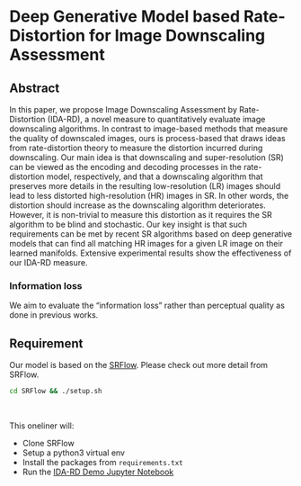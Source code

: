 # Deep Generative Model based Rate-Distortion for Image Downscaling Assessment
## Abstract
In this paper, we propose Image Downscaling Assessment by Rate-Distortion (IDA-RD), a novel measure to quantitatively evaluate image downscaling algorithms. 
In contrast to image-based methods that measure the quality of downscaled images, ours is process-based that draws ideas from rate-distortion theory to measure the distortion incurred during downscaling.
Our main idea is that downscaling and super-resolution (SR) can be viewed as the encoding and decoding processes in the rate-distortion model, respectively, and that a downscaling algorithm that preserves more details in the resulting low-resolution (LR) images should lead to less distorted high-resolution (HR) images in SR.
In other words, the distortion should increase as the downscaling algorithm deteriorates.
However, it is non-trivial to measure this distortion as it requires the SR algorithm to be blind and stochastic.
Our key insight is that such requirements can be met by recent SR algorithms based on deep generative models that can find all matching HR images for a given LR image on their learned manifolds.
Extensive experimental results show the effectiveness of our IDA-RD measure.

###  Information loss
We aim to evaluate the “information loss” rather than perceptual quality as done in previous works.

## Requirement
Our model is based on the [SRFlow](https://github.com/andreas128/SRFlow). Please check out more detail from SRFlow.
<br>
```bash
cd SRFlow && ./setup.sh
```
<br>

This oneliner will:
- Clone SRFlow
- Setup a python3 virtual env
- Install the packages from `requirements.txt`
- Run the [IDA-RD Demo Jupyter Notebook](https://github.com/Byronliang8/IDA-RD/blob/main/SRFlow/code/IDA_RD_SRFlow.ipynb)
